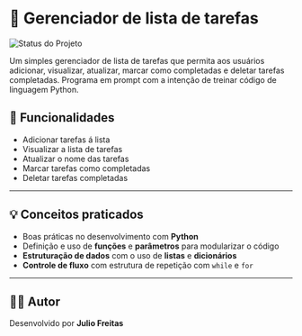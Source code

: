 # 📒 Gerenciador de lista de tarefas

![Status do Projeto](https://img.shields.io/badge/Status-Concluído-brightgreen)

Um simples gerenciador de lista de tarefas que permita aos usuários adicionar, visualizar, atualizar, marcar como completadas e deletar tarefas completadas.
Programa em prompt com a intenção de treinar código de linguagem Python.

## 📱 Funcionalidades

- Adicionar tarefas á lista
- Visualizar a lista de tarefas
- Atualizar o nome das tarefas
- Marcar tarefas como completadas
- Deletar tarefas completadas

---

## 💡 Conceitos praticados

- Boas práticas no desenvolvimento com **Python**
- Definição e uso de **funções** e **parâmetros** para modularizar o código
- **Estruturação de dados** com o uso de **listas** e **dicionários**
- **Controle de fluxo** com estrutura de repetição com `while` e `for`

---

## 🙋‍♂️ Autor

Desenvolvido por **Julio Freitas**